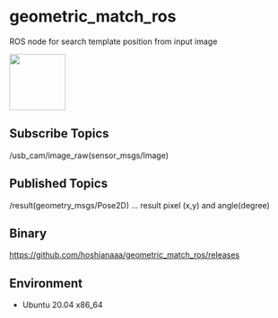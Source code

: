 # geometric_match_ros

ROS node for search template position from input image

<img src="https://user-images.githubusercontent.com/40942409/155449910-6d3edcda-0c2a-4235-8ec6-b612bd1ed6de.png" width="100">

## Subscribe Topics

/usb_cam/image_raw(sensor_msgs/Image)

## Published Topics

/result(geometry_msgs/Pose2D) ... result pixel (x,y) and angle(degree)

## Binary
  
https://github.com/hoshianaaa/geometric_match_ros/releases
  

## Environment
- Ubuntu 20.04 x86_64

